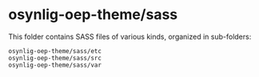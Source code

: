# osynlig-oep-theme/sass

This folder contains SASS files of various kinds, organized in sub-folders:

    osynlig-oep-theme/sass/etc
    osynlig-oep-theme/sass/src
    osynlig-oep-theme/sass/var
